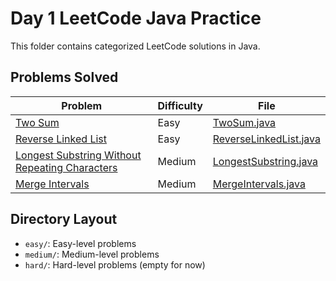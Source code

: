 # Day 1 LeetCode Java Practice

This folder contains categorized LeetCode solutions in Java.

## Problems Solved

| Problem | Difficulty | File |
|---------|------------|------|
| [Two Sum](https://leetcode.com/problems/two-sum/) | Easy | [TwoSum.java](easy/TwoSum.java) |
| [Reverse Linked List](https://leetcode.com/problems/reverse-linked-list/) | Easy | [ReverseLinkedList.java](easy/ReverseLinkedList.java) |
| [Longest Substring Without Repeating Characters](https://leetcode.com/problems/longest-substring-without-repeating-characters/) | Medium | [LongestSubstring.java](medium/LongestSubstring.java) |
| [Merge Intervals](https://leetcode.com/problems/merge-intervals/) | Medium | [MergeIntervals.java](medium/MergeIntervals.java) |

## Directory Layout

- `easy/`: Easy-level problems
- `medium/`: Medium-level problems
- `hard/`: Hard-level problems (empty for now)
